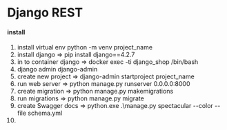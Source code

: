 # Django REST

#### install
1. install virtual env python -m venv project_name
2. install django => pip install django==4.2.7
3. in to container django => docker exec -ti django_shop /bin/bash
4. django admin django-admin
5. create new project => django-admin startproject project_name
6. run web server => python manage.py runserver 0.0.0.0:8000
7. create migration => python manage.py makemigrations
8. run migrations => python manage.py migrate
9. create Swagger docs => python.exe .\manage.py spectacular --color --file schema.yml
10. 